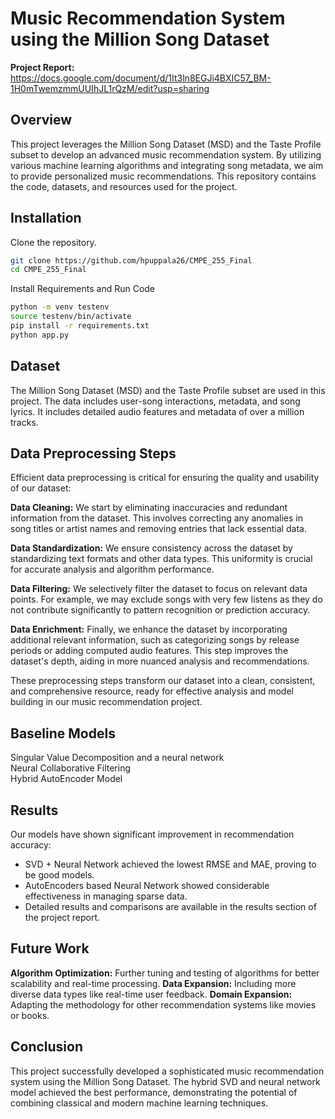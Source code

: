 # Music Recommendation System using the Million Song Dataset

**Project Report:** https://docs.google.com/document/d/1It3ln8EGJi4BXIC57_BM-1H0mTwemzmmUUIhJL1rQzM/edit?usp=sharing

## Overview

This project leverages the Million Song Dataset (MSD) and the Taste Profile subset to develop an advanced music recommendation system. By utilizing various machine learning algorithms and integrating song metadata, we aim to provide personalized music recommendations. This repository contains the code, datasets, and resources used for the project.

## Installation
Clone the repository.
```bash
git clone https://github.com/hpuppala26/CMPE_255_Final
cd CMPE_255_Final
```

Install Requirements and Run Code
```bash
python -m venv testenv
source testenv/bin/activate
pip install -r requirements.txt
python app.py
```

## Dataset
The Million Song Dataset (MSD) and the Taste Profile subset are used in this project. The data includes user-song interactions, metadata, and song lyrics. It includes detailed audio features and metadata of over a million tracks.

## Data Preprocessing Steps
Efficient data preprocessing is critical for ensuring the quality and usability of our dataset:

**Data Cleaning:** We start by eliminating inaccuracies and redundant information from the dataset. This involves correcting any anomalies in song titles or artist names and removing entries that lack essential data.

**Data Standardization:** We ensure consistency across the dataset by standardizing text formats and other data types. This uniformity is crucial for accurate analysis and algorithm performance.

**Data Filtering:** We selectively filter the dataset to focus on relevant data points. For example, we may exclude songs with very few listens as they do not contribute significantly to pattern recognition or prediction accuracy.

**Data Enrichment:** Finally, we enhance the dataset by incorporating additional relevant information, such as categorizing songs by release periods or adding computed audio features. This step improves the dataset's depth, aiding in more nuanced analysis and recommendations.

These preprocessing steps transform our dataset into a clean, consistent, and comprehensive resource, ready for effective analysis and model building in our music recommendation project.








## Baseline Models
Singular Value Decomposition and a neural network\
Neural Collaborative Filtering\
Hybrid AutoEncoder Model

## Results
Our models have shown significant improvement in recommendation accuracy:

- SVD + Neural Network achieved the lowest RMSE and MAE, proving to be good models.
- AutoEncoders based Neural Network showed considerable effectiveness in managing sparse data.
- Detailed results and comparisons are available in the results section of the project report.

## Future Work
**Algorithm Optimization:** Further tuning and testing of algorithms for better scalability and real-time processing.
**Data Expansion:** Including more diverse data types like real-time user feedback.
**Domain Expansion:** Adapting the methodology for other recommendation systems like movies or books.


## Conclusion
This project successfully developed a sophisticated music recommendation system using the Million Song Dataset. The hybrid SVD and neural network model achieved the best performance, demonstrating the potential of combining classical and modern machine learning techniques.


